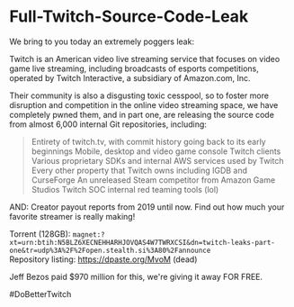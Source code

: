# Full-Twitch-Source-Code-Leak


We bring to you today an extremely poggers leak:

Twitch is an American video live streaming service that focuses on video game live streaming, including broadcasts of esports competitions, operated by Twitch Interactive, a subsidiary of Amazon.com, Inc.

Their community is also a disgusting toxic cesspool, so to foster more disruption and competition in the online video streaming space, we have completely pwned them, and in part one, are releasing the source code from almost 6,000 internal Git repositories, including:

> Entirety of twitch.tv, with commit history going back to its early beginnings
> Mobile, desktop and video game console Twitch clients
> Various proprietary SDKs and internal AWS services used by Twitch
> Every other property that Twitch owns including IGDB and CurseForge
> An unreleased Steam competitor from Amazon Game Studios
> Twitch SOC internal red teaming tools (lol)

AND: Creator payout reports from 2019 until now. Find out how much your favorite streamer is really making!

Torrent (128GB): `magnet:?xt=urn:btih:N5BLZ6XECNEHHARHJOVQAS4W7TWRXCSI&dn=twitch-leaks-part-one&tr=udp%3A%2F%2Fopen.stealth.si%3A80%2Fannounce`<br>
Repository listing: https://dpaste.org/MvoM (dead)

Jeff Bezos paid $970 million for this, we're giving it away FOR FREE.

#DoBetterTwitch

